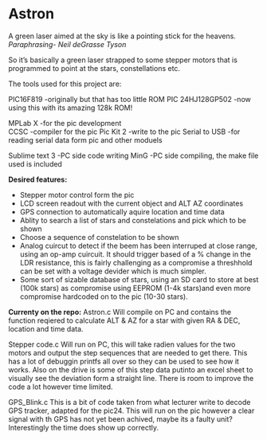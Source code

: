 # Astron

A green laser aimed at the sky is like a pointing stick for the heavens.
										*Paraphrasing- Neil deGrasse Tyson*

So it’s basically a green laser strapped to some stepper motors that is programmed to point at the stars, constellations etc. 

The tools used for this project are:

PIC16F819 				-originally but that has too little ROM 
PIC 24HJ128GP502 		-now using this with its amazing 128k ROM!

MPLab X 				-for the pic development  
CCSC 					-compiler for the pic
Pic Kit 2				-write to the pic
Serial to USB			-for reading serial data form pic and other moduels

Sublime text 3			-PC side code writing
MinG					-PC side compiling, the make file used is included


**Desired features:**
- Stepper motor control form the pic
- LCD screen readout with the current object and ALT AZ coordinates 
- GPS connection to automatically aquire location and time data
- Ablity to search a list of stars and constelations and pick which to be shown
- Choose a sequence of constelation to be shown
- Analog cuircut to detect if the beem has been interruped at close range, using an op-amp cuircuit. It should trigger based of a % change in the LDR resistance, this is fairly challenging as a compromise a threshhold can be set with a voltage devider which is much simpler. 
- Some sort of sizable database of stars, using an SD card to store at best (100k stars) as compromise using EEPROM (1-4k stars)and even more compromise hardcoded on to the pic (10-30 stars). 


**Currenty on the repo:**
Astron.c 
Will compile on PC and contains the function reqiered to calculate ALT & AZ for a star with given RA & DEC, location and time data. 

Stepper code.c
Will run on PC, this will take radien values for the two motors and output the step sequences that are needed to get there. This has a lot of debuggin printfs all over so they can be used to see how it works. Also on the drive is some of this step data putinto an excel sheet to visually see the deviation form a straight line. There is room to improve the code a lot however time limited. 

GPS_Blink.c
This is a bit of code taken from what lecturer write to decode GPS tracker, adapted for the pic24. This will run on the pic however a clear signal with th GPS has not yet been achived, maybe its a faulty unit? Interestingly the time does show up correctly. 




